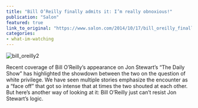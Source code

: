 ```yaml
---
title: "Bill O’Reilly finally admits it: I’m really obnoxious!"
publication: "Salon"
featured: true
link_to_original: "https://www.salon.com/2014/10/17/bill_oreilly_finally_admits_it_im_really_obnoxious/#"
categories: 
- what-im-watching
---
```

![bill_oreilly2](/uploads/bill_oreilly2.jpg)

Recent coverage of Bill O’Reilly’s appearance on Jon Stewart’s “The Daily Show” has highlighted the showdown between the two on the question of white privilege.  We have seen multiple stories emphasize the encounter as a “face off” that got so intense that at times the two shouted at each other. But here’s another way of looking at it: Bill O’Reilly just can’t resist Jon Stewart’s logic.
